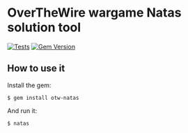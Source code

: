 # OverTheWire wargame Natas solution tool
[![Tests](https://github.com/animotto/otw-natas/actions/workflows/tests.yml/badge.svg)](https://github.com/animotto/otw-natas/actions/workflows/tests.yml)
[![Gem Version](https://badge.fury.io/rb/otw-natas.svg)](https://badge.fury.io/rb/otw-natas)

## How to use it

Install the gem:

    $ gem install otw-natas

And run it:

    $ natas
